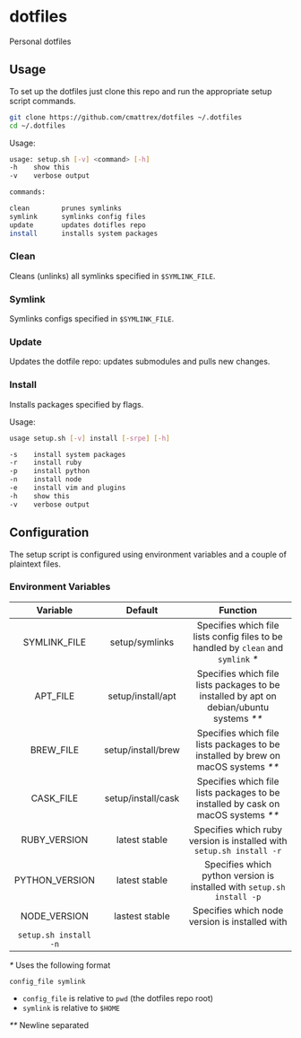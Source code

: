 # dotfiles

Personal dotfiles

## Usage

To set up the dotfiles just clone this repo and run the appropriate setup script commands.
```bash
git clone https://github.com/cmattrex/dotfiles ~/.dotfiles
cd ~/.dotfiles
```

Usage:
```bash
usage: setup.sh [-v] <command> [-h]
-h    show this
-v    verbose output

commands:

clean        prunes symlinks
symlink      symlinks config files
update       updates dotifles repo
install      installs system packages
```

### Clean

Cleans (unlinks) all symlinks specified in `$SYMLINK_FILE`.

### Symlink

Symlinks configs specified in `$SYMLINK_FILE`.

### Update

Updates the dotfile repo: updates submodules and pulls new changes.

### Install

Installs packages specified by flags.

Usage:
```bash
usage setup.sh [-v] install [-srpe] [-h]

-s    install system packages
-r    install ruby
-p    install python
-n    install node
-e    install vim and plugins
-h    show this
-v    verbose output
```
## Configuration

The setup script is configured using environment variables and a couple of
plaintext files.

### Environment Variables

|Variable|Default|Function|
|:-:|:-:|:-:|
|SYMLINK_FILE|setup/symlinks|Specifies which file lists config files to be handled by `clean` and `symlink` _*_|
|APT_FILE|setup/install/apt|Specifies which file lists packages to be installed by apt on debian/ubuntu systems _**_|
|BREW_FILE|setup/install/brew|Specifies which file lists packages to be installed by brew on macOS systems _**_|
|CASK_FILE|setup/install/cask|Specifies which file lists packages to be installed by cask on macOS systems _**_|
|RUBY_VERSION|latest stable|Specifies which ruby version is installed with `setup.sh install -r`|
|PYTHON_VERSION|latest stable|Specifies which python version is installed with `setup.sh install -p`|
|NODE_VERSION|lastest stable|Specifies which node version is installed with
`setup.sh install -n`|

_*_ Uses the following format
```plain
config_file symlink
```
* `config_file` is relative to `pwd` (the dotfiles repo root)
* `symlink` is relative to `$HOME`

_**_ Newline separated
